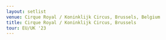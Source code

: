 ```yaml
---
layout: setlist
venue: Cirque Royal / Koninklijk Circus, Brussels, Belgium
title: Cirque Royal / Koninklijk Circus, Brussels
tour: EU/UK '23
---
```

